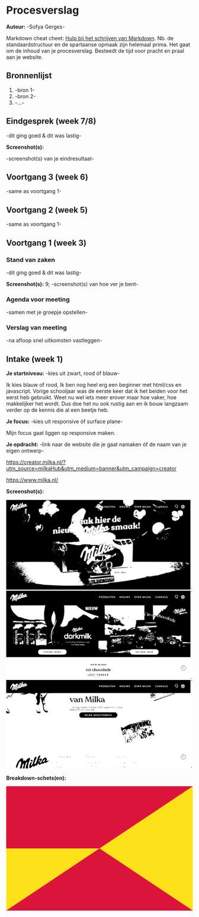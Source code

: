 # Procesverslag
**Auteur:** -Sofya Gerges-

Markdown cheat cheet: [Hulp bij het schrijven van Markdown](https://github.com/adam-p/markdown-here/wiki/Markdown-Cheatsheet). Nb. de standaardstructuur en de spartaanse opmaak zijn helemaal prima. Het gaat om de inhoud van je procesverslag. Besteedt de tijd voor pracht en praal aan je website.



## Bronnenlijst
1. -bron 1-
2. -bron 2-
3. -...-



## Eindgesprek (week 7/8)

-dit ging goed & dit was lastig-

**Screenshot(s):**

-screenshot(s) van je eindresultaat-



## Voortgang 3 (week 6)

-same as voortgang 1-



## Voortgang 2 (week 5)

-same as voortgang 1-



## Voortgang 1 (week 3)

### Stand van zaken

-dit ging goed & dit was lastig-

**Screenshot(s):**
9;
-screenshot(s) van hoe ver je bent-

### Agenda voor meeting

-samen met je groepje opstellen-

### Verslag van meeting

-na afloop snel uitkomsten vastleggen-



## Intake (week 1)

**Je startniveau:** -kies uit zwart, rood óf blauw-

Ik kies blauw of rood,
Ik ben nog heel erg een beginner met html/css en javascript. Vorige schooljaar was de eerste keer dat ik het beiden voor het eerst heb gebruikt. Weet nu wel iets meer erover maar hoe vaker, hoe makkelijker het wordt. Dus doe het nu ook rustig aan en ik bouw langzaam verder op de kennis die al een beetje heb. 


**Je focus:** -kies uit responsive óf surface plane-

Mijn focus gaat liggen op responsive maken. 


**Je opdracht:** -link naar de website die je gaat namaken óf de naam van je eigen ontwerp-

https://creator.milka.nl/?utm_source=milkaHub&utm_medium=banner&utm_campaign=creator

https://www.milka.nl/

**Screenshot(s):**

![screenshot(s) die een goed beeld geven van de website die je gaat maken](images/Naamloos.svg)
![screenshot 2](/images/Naamloos2.svg)
![screenshot 3](/images/Naamloos3.svg)


**Breakdown-schets(en):**

![-voorlopige breakdownschets(en) van een of beide pagina's van de site die je gaat maken-](images/dummy-image.svg)
